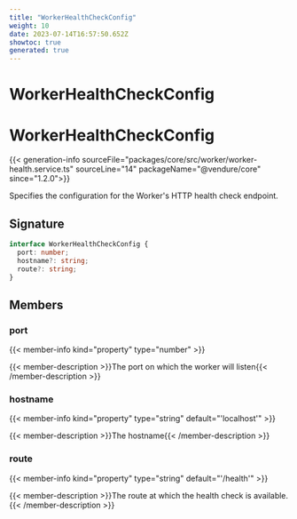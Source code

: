 ```yaml
---
title: "WorkerHealthCheckConfig"
weight: 10
date: 2023-07-14T16:57:50.652Z
showtoc: true
generated: true
---
```

<!-- This file was generated from the Vendure source. Do not modify. Instead, re-run the "docs:build" script -->

# WorkerHealthCheckConfig
<div class="symbol">


# WorkerHealthCheckConfig

{{< generation-info sourceFile="packages/core/src/worker/worker-health.service.ts" sourceLine="14" packageName="@vendure/core" since="1.2.0">}}

Specifies the configuration for the Worker's HTTP health check endpoint.

## Signature

```TypeScript
interface WorkerHealthCheckConfig {
  port: number;
  hostname?: string;
  route?: string;
}
```
## Members

### port

{{< member-info kind="property" type="number"  >}}

{{< member-description >}}The port on which the worker will listen{{< /member-description >}}

### hostname

{{< member-info kind="property" type="string" default="'localhost'"  >}}

{{< member-description >}}The hostname{{< /member-description >}}

### route

{{< member-info kind="property" type="string" default="'/health'"  >}}

{{< member-description >}}The route at which the health check is available.{{< /member-description >}}


</div>
